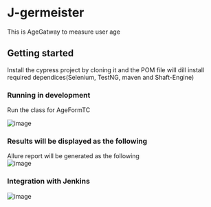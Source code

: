 # J-germeister
This is AgeGatway to measure user age 

## Getting started

Install the cypress project by cloning it and the POM file will dill install required dependices(Selenium, TestNG, maven and Shaft-Engine) 
### Running in development

Run the class for AgeFormTC

![image](https://github.com/AbdelrhmanSayed1/J-germeister/assets/64142081/f43ceb41-f272-4123-83e2-f846017a656c)


### Results will be displayed as the following

  Allure report will be generated as the following   
![image](https://github.com/AbdelrhmanSayed1/J-germeister/assets/64142081/b6918cf3-a8a7-4507-9d47-237ac26de226)
### Integration with Jenkins
![image](https://github.com/AbdelrhmanSayed1/J-germeister/assets/64142081/2f0fd5e3-8ea1-4581-8f75-c9425d011505)
